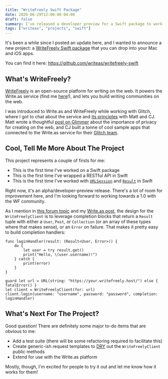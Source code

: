 ```yaml
---
title: "WriteFreely Swift Package"
date: 2020-06-29T12:00:00-04:00
draft: false
summary: I've released a developer preview for a Swift package to work with WriteFreely.
tags: ["writeas", "projects", "swift"]
---
```


It's been a while since I posted an update here, and I wanted to announce a new project: a [WriteFreely Swift package] that you can drop into your Mac and iOS apps.

You can find it here: https://github.com/writeas/writefreely-swift

## What's WriteFreely?

[WriteFreely] is an open-source platform for writing on the web. It powers the Write.as service (find me [here]!), and lets you build writing communities on the web.

I was introduced to Write.as and WriteFreely while working with Glitch, where I got to chat about the service and [its principles] with Matt and CJ. Matt wrote a thoughtful [post on Glimmer] about the importance of privacy for creating on the web, and CJ built a tonne of cool sample apps that connected to the Write.as service for their [Glitch team].

## Cool, Tell Me More About The Project

This project represents a couple of firsts for me:

- This is the first time I've worked on a Swift package
- This is the first time I've wrapped a RESTful API in Swift
- This is the first time I've worked with [`URLSession`] and [`Result`] in Swift

Right now, it's an alpha/developer-preview release. There's a lot of room for improvement here, and I'm looking forward to working towards a 1.0 with the WF community.

As I mention in [this forum topic] and my [Write.as post], the design for the `WriteFreelyClient` is to leverage completion blocks that return a `Result` tuple with either a `User`, `Post`, or `Collection` (or an array of these types where that makes sense), or an `Error` on failure. That makes it pretty easy to build completion handlers:

```
func loginHandler(result: (Result<User, Error>)) {
    do {
        let user = try result.get()
        print("Hello, \(user.username)!")
    } catch {
        print(error)
    }
}

guard let url = URL(string: "https://your.writefreely.host/") else { fatalError() }
let client = WriteFreelyClient(for: url)
client.login(username: "username", password: "password", completion: loginHandler)
```

## What's Next For The Project?

Good question! There are definitely some major to-do items that are obvious to me:

- Add a test suite (there will be some refactoring required to facilitate this)
- Create generic-ish request templates to [DRY] out the `WriteFreelyClient` public methods
- Extend for use with the Write.as platform

Mostly, though, I'm excited for people to try it out and let me know how it works for them!

<!-- Links -->

[WriteFreely Swift package]: https://github.com/writeas/writefreely-swift
[WriteFreely]: https://writefreely.org/
[here]: https://write.as/angelo
[its principles]: https://write.as/principles
[post on Glimmer]: https://glitch.com/glimmer/post/write-as-privacy-centric-web-platforms
[Glitch team]: https://glitch.com/@writeas
[`URLSession`]: https://developer.apple.com/documentation/foundation/urlsession
[`Result`]: https://developer.apple.com/documentation/swift/result
[this forum topic]: https://discuss.write.as/t/writefreely-swift-package/1564
[Write.as post]: https://write.as/angelo/writefreely-swift-package-v0-1-0-released
[DRY]: https://en.wikipedia.org/wiki/Don%27t_repeat_yourself